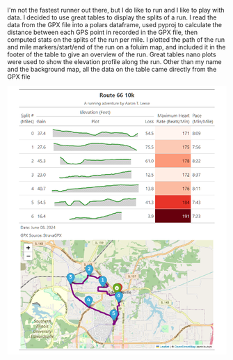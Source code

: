I'm not the fastest runner out there, but I do like to run and I like to play with data.  I decided to use great tables to display the splits of a run.  I read the data from the GPX file into a polars dataframe, used pyproj to calculate the distance between each GPS point in recorded in the GPX file, then computed stats on the splits of the run per mile.  I plotted the path of the run and mile markers/start/end of the run on a foluim map, and included it in the footer of the table to give an overview of the run.  Great tables nano plots were used to show the elevation profile along the run.  Other than my name and the background map, all the data on the table came directly from the GPX file

![a great table](great_gpx.png "Great GPX")